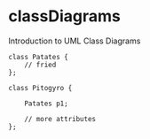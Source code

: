 # classDiagrams
Introduction to UML Class Diagrams

```
class Patates {
	// fried
};

class Pitogyro {
	
	Patates p1;
	
	// more attributes
};
```

